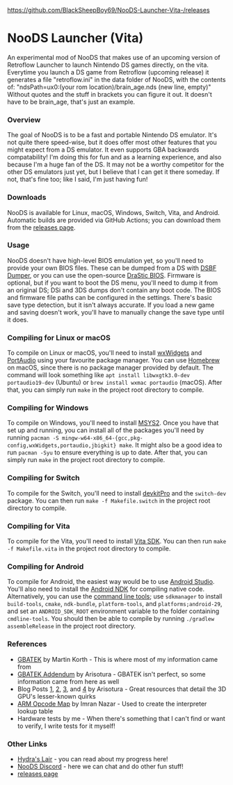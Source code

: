 https://github.com/BlackSheepBoy69/NooDS-Launcher-Vita-/releases
# NooDS Launcher (Vita)
An experimental mod of NooDS that makes use of an upcoming version of Retroflow Launcher to launch Nintendo DS games directly, on the vita. Everytime you launch a DS game from Retroflow (upcoming release) it generates a file "retroflow.ini" in the data folder of NooDS, with the contents of: "ndsPath=ux0:(your rom location)/brain_age.nds (new line, empty)" Without quotes and the stuff in brackets you can figure it out. It doesn't have to be brain_age, that's just an example.

### Overview
The goal of NooDS is to be a fast and portable Nintendo DS emulator. It's not quite there speed-wise, but it does offer most other features that you might expect from a DS emulator. It even supports GBA backwards compatability! I'm doing this for fun and as a learning experience, and also because I'm a huge fan of the DS. It may not be a worthy competitor for the other DS emulators just yet, but I believe that I can get it there someday. If not, that's fine too; like I said, I'm just having fun!

### Downloads
NooDS is available for Linux, macOS, Windows, Switch, Vita, and Android. Automatic builds are provided via GitHub Actions; you can download them from the [releases page](https://github.com/Hydr8gon/NooDS/releases).

### Usage
NooDS doesn't have high-level BIOS emulation yet, so you'll need to provide your own BIOS files. These can be dumped from a DS with [DSBF Dumper](https://archive.org/details/dsbf-dumper), or you can use the open-source [DraStic BIOS](https://drive.google.com/file/d/1dl6xgOXc892r43RzkIJKI6nikYIipzoN/view). Firmware is optional, but if you want to boot the DS menu, you'll need to dump it from an original DS; DSi and 3DS dumps don't contain any boot code. The BIOS and firmware file paths can be configured in the settings. There's basic save type detection, but it isn't always accurate. If you load a new game and saving doesn't work, you'll have to manually change the save type until it does.

### Compiling for Linux or macOS
To compile on Linux or macOS, you'll need to install [wxWidgets](https://www.wxwidgets.org) and [PortAudio](http://www.portaudio.com) using your favourite package manager. You can use [Homebrew](https://brew.sh) on macOS, since there is no package manager provided by default. The command will look something like `apt install libwxgtk3.0-dev portaudio19-dev` (Ubuntu) or `brew install wxmac portaudio` (macOS). After that, you can simply run `make` in the project root directory to compile.

### Compiling for Windows
To compile on Windows, you'll need to install [MSYS2](https://www.msys2.org). Once you have that set up and running, you can install all of the packages you'll need by running `pacman -S mingw-w64-x86_64-{gcc,pkg-config,wxWidgets,portaudio,jbigkit} make`. It might also be a good idea to run `pacman -Syu` to ensure everything is up to date. After that, you can simply run `make` in the project root directory to compile.

### Compiling for Switch
To compile for the Switch, you'll need to install [devkitPro](https://devkitpro.org/wiki/Getting_Started) and the `switch-dev` package. You can then run `make -f Makefile.switch` in the project root directory to compile.

### Compiling for Vita
To compile for the Vita, you'll need to install [Vita SDK](https://vitasdk.org/). You can then run `make -f Makefile.vita` in the project root directory to compile.

### Compiling for Android
To compile for Android, the easiest way would be to use [Android Studio](https://developer.android.com/studio). You'll also need to install the [Android NDK](https://developer.android.com/studio/projects/install-ndk) for compiling native code. Alternatively, you can use the [command line tools](https://developer.android.com/studio#command-tools); use `sdkmanager` to install `build-tools`, `cmake`, `ndk-bundle`, `platform-tools`, and `platforms;android-29`, and set an `ANDROID_SDK_ROOT` environment variable to the folder containing `cmdline-tools`. You should then be able to compile by running `./gradlew assembleRelease` in the project root directory.

### References
* [GBATEK](https://problemkaputt.de/gbatek.htm) by Martin Korth - This is where most of my information came from
* [GBATEK Addendum](http://melonds.kuribo64.net/board/thread.php?id=13) by Arisotura - GBATEK isn't perfect, so some information came from here as well
* Blog Posts [1](http://melonds.kuribo64.net/comments.php?id=85), [2](http://melonds.kuribo64.net/comments.php?id=56), [3](http://melonds.kuribo64.net/comments.php?id=32), and [4](http://melonds.kuribo64.net/comments.php?id=27) by Arisotura - Great resources that detail the 3D GPU's lesser-known quirks
* [ARM Opcode Map](http://imrannazar.com/ARM-Opcode-Map) by Imran Nazar - Used to create the interpreter lookup table
* Hardware tests by me - When there's something that I can't find or want to verify, I write tests for it myself!

### Other Links
* [Hydra's Lair](https://hydr8gon.github.io/) - you can read about my progress here!
* [NooDS Discord](https://discord.gg/JbNz7y4) - here we can chat and do other fun stuff!
* [releases page](https://github.com/BlackSheepBoy69/NooDS-Launcher-Vita-/releases)
